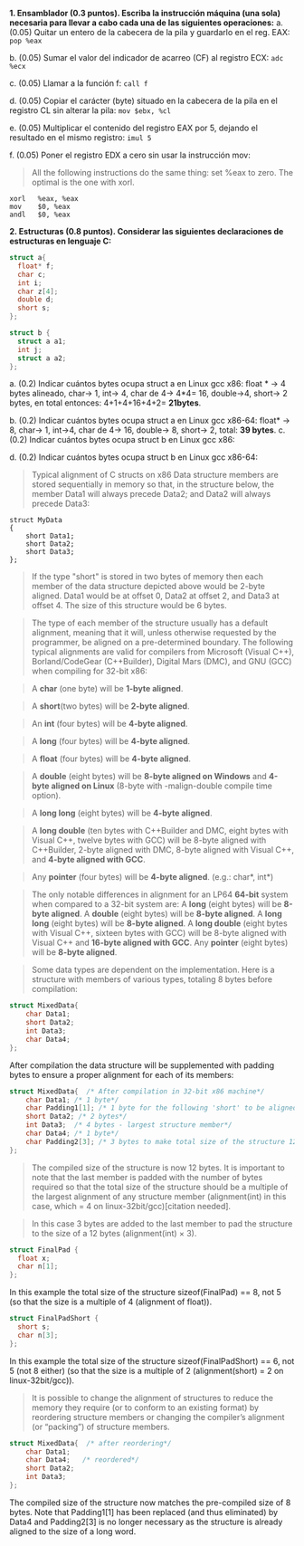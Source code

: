 **1. Ensamblador (0.3 puntos). Escriba la instrucción máquina (una sola)
necesaria para llevar a cabo cada una de las siguientes operaciones:**
a. (0.05) Quitar un entero de la cabecera de la pila y guardarlo en el reg. EAX:
`pop %eax`

b. (0.05) Sumar el valor del indicador de acarreo (CF) al registro ECX: `adc %ecx`

c. (0.05) Llamar a la función f: `call f`

d. (0.05) Copiar el carácter (byte) situado en la cabecera de la pila en el registro CL sin alterar la pila: `mov $ebx, %cl`

e. (0.05) Multiplicar el contenido del registro EAX por 5, dejando el resultado
en el mismo registro: `imul 5`

f. (0.05) Poner el registro EDX a cero sin usar la instrucción mov:

>All the following instructions do the same thing: set %eax to zero. The optimal is the one with xorl.
~~~
xorl   %eax, %eax
mov    $0, %eax
andl   $0, %eax
~~~

**2. Estructuras (0.8 puntos). Considerar las siguientes declaraciones de
estructuras en lenguaje C:**
~~~c
struct a{
  float* f;
  char c;
  int i;
  char z[4];
  double d;
  short s;
};

struct b {
  struct a a1;
  int j;
  struct a a2;
};
~~~
a. (0.2) Indicar cuántos bytes ocupa struct a en Linux gcc x86:
float * -> 4 bytes alineado, char-> 1, int-> 4, char de 4-> 4*4= 16, double->4, short-> 2 bytes, en total entonces: 4+1+4+16+4+2= **21bytes**.

b. (0.2) Indicar cuántos bytes ocupa struct a en Linux gcc x86-64:
float* -> 8, char-> 1, int->4, char de 4-> 16, double-> 8, short-> 2, total: **39 bytes**.
c. (0.2) Indicar cuántos bytes ocupa struct b en Linux gcc x86:

d. (0.2) Indicar cuántos bytes ocupa struct b en Linux gcc x86-64:

>Typical alignment of C structs on x86
Data structure members are stored sequentially in memory so that, in the structure below, the member Data1 will always precede Data2; and Data2 will always precede Data3:
~~~
struct MyData
{
    short Data1;
    short Data2;
    short Data3;
};
~~~

>If the type "short" is stored in two bytes of memory then each member of the data structure depicted above would be 2-byte aligned. Data1 would be at offset 0, Data2 at offset 2, and Data3 at offset 4. The size of this structure would be 6 bytes.

>The type of each member of the structure usually has a default alignment, meaning that it will, unless otherwise requested by the programmer, be aligned on a pre-determined boundary. The following typical alignments are valid for compilers from Microsoft (Visual C++), Borland/CodeGear (C++Builder), Digital Mars (DMC), and GNU (GCC) when compiling for 32-bit x86:

>A **char** (one byte) will be **1-byte aligned**.

>A **short**(two bytes) will be **2-byte aligned**.

>An **int** (four bytes) will be **4-byte aligned**.

>A **long** (four bytes) will be **4-byte aligned**.

>A **float** (four bytes) will be **4-byte aligned**.

>A **double** (eight bytes) will be **8-byte aligned on Windows** and **4-byte aligned on Linux** (8-byte with -malign-double compile time option).

>A **long long** (eight bytes) will be **4-byte aligned**.

>A **long double** (ten bytes with C++Builder and DMC, eight bytes with Visual C++, twelve bytes with GCC) will be 8-byte aligned with C++Builder, 2-byte aligned with DMC, 8-byte aligned with Visual C++, and **4-byte aligned with GCC**.

>Any **pointer** (four bytes) will be **4-byte aligned**. (e.g.: char*, int*)

>The only notable differences in alignment for an LP64 **64-bit** system when compared to a 32-bit system are:
    A **long** (eight bytes) will be **8-byte aligned**.
    A **double** (eight bytes) will be **8-byte aligned**.
    A **long long** (eight bytes) will be **8-byte aligned**.
    A **long double** (eight bytes with Visual C++, sixteen bytes with GCC) will be 8-byte aligned with Visual C++ and **16-byte aligned with GCC**.
    Any **pointer** (eight bytes) will be **8-byte aligned**.

>Some data types are dependent on the implementation.
Here is a structure with members of various types, totaling 8 bytes before compilation:
~~~c
struct MixedData{
    char Data1;
    short Data2;
    int Data3;
    char Data4;
};
~~~
After compilation the data structure will be supplemented with padding bytes to ensure a proper alignment for each of its members:
~~~c
struct MixedData{  /* After compilation in 32-bit x86 machine*/
    char Data1; /* 1 byte*/
    char Padding1[1]; /* 1 byte for the following 'short' to be aligned on a 2 byte boundary assuming that the address where structure begins is an even number*/
    short Data2; /* 2 bytes*/
    int Data3;  /* 4 bytes - largest structure member*/
    char Data4; /* 1 byte*/
    char Padding2[3]; /* 3 bytes to make total size of the structure 12 bytes*/
};
~~~

>The compiled size of the structure is now 12 bytes. It is important to note that the last member is padded with the number of bytes required so that the total size of the structure should be a multiple of the largest alignment of any structure member (alignment(int) in this case, which = 4 on linux-32bit/gcc)[citation needed].

>In this case 3 bytes are added to the last member to pad the structure to the size of a 12 bytes (alignment(int) × 3).
~~~c
struct FinalPad {
  float x;
  char n[1];
};
~~~
In this example the total size of the structure sizeof(FinalPad) == 8, not 5 (so that the size is a multiple of 4 (alignment of float)).
~~~c
struct FinalPadShort {
  short s;
  char n[3];
};
~~~
In this example the total size of the structure sizeof(FinalPadShort) == 6, not 5 (not 8 either) (so that the size is a multiple of 2 (alignment(short) = 2 on linux-32bit/gcc)).

>It is possible to change the alignment of structures to reduce the memory they require (or to conform to an existing format) by reordering structure members or changing the compiler’s alignment (or “packing”) of structure members.
~~~c
struct MixedData{  /* after reordering*/
    char Data1;
    char Data4;   /* reordered*/
    short Data2;
    int Data3;
};
~~~
The compiled size of the structure now matches the pre-compiled size of 8 bytes. Note that Padding1[1] has been replaced (and thus eliminated) by Data4 and Padding2[3] is no longer necessary as the structure is already aligned to the size of a long word.
